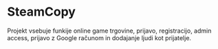 # SteamCopy

Projekt vsebuje funkije online game trgovine, prijavo, registracijo, admin access, prijavo z Google računom in dodajanje ljudi kot prijatelje.
